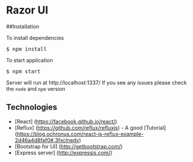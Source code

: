 # Razor UI

##Installation

To install dependencies

<pre>
$ npm install
</pre>

To start application

<pre>
$ npm start
</pre>

Server will run at http://localhost:1337/
If you see any issues please check the `node` and `npm` version

## Technologies
- [React] (https://facebook.github.io/react/)
- [Reflux] (https://github.com/reflux/refluxjs) - A good [Tutorial] (https://blog.ochronus.com/react-js-reflux-example-2d46a4d8faf0#.3fxclnedy) 
- [Bootstrap for UI] (http://getbootstrap.com/)
- [Express server] (http://expressjs.com/)
